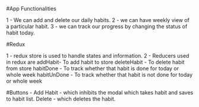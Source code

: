 #App Functionalities

1 - We can add and delete our daily habits.
2 - we can have weekly view of a particular habit. 
3 - we can track our progress by changing the status of habit today.

#Redux 

1 - redux store is used to handle states and information.
2 - Reducers used in redux are 
  addHabit- To add habit to store
  deleteHabit - To delete habit from store
  habitDone -  To track whether that habit is done for today or whole week
  habitUnDone - To track whether that habit is not done for today or whole week

#Buttons -
Add Habit - which inhibits the modal which takes habit and saves to habit list.
Delete - which deletes the habit.

